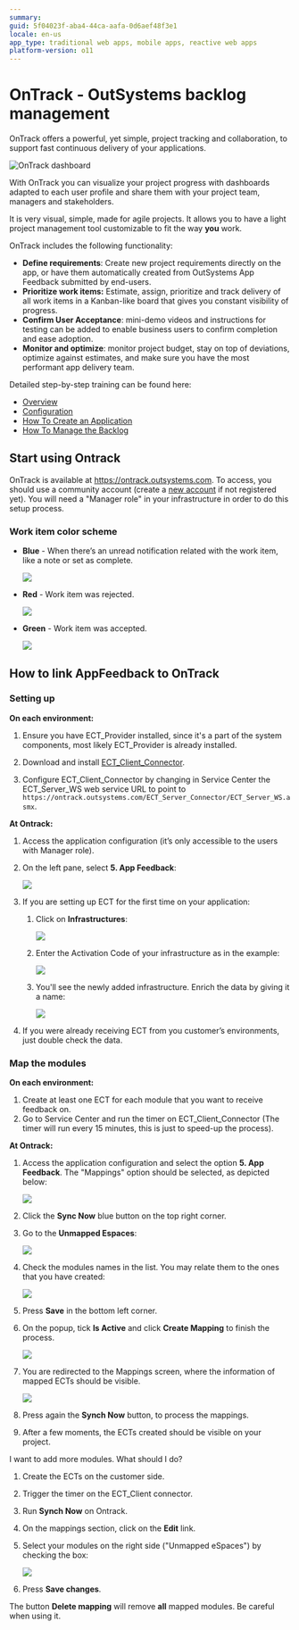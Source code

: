 ```yaml
---
summary:
guid: 5f04023f-aba4-44ca-aafa-0d6aef48f3e1
locale: en-us
app_type: traditional web apps, mobile apps, reactive web apps
platform-version: o11
---
```


# OnTrack - OutSystems backlog management 

OnTrack offers a powerful, yet simple, project tracking and collaboration, to support fast continuous delivery of your applications.

![OnTrack dashboard](images/on-track.png)

With OnTrack you can visualize your project progress with dashboards adapted to each user profile and share them with your project team, managers and stakeholders.

It is very visual, simple, made for agile projects. It allows you to have a light project management tool customizable to fit the way **you** work.

OnTrack includes the following functionality:

* **Define requirements**: Create new project requirements directly on the app, or have them automatically created from OutSystems App Feedback submitted by end-users.
* **Prioritize work items:** Estimate, assign, prioritize and track delivery of all work items in a Kanban-like board that gives you constant visibility of progress.
* **Confirm User Acceptance**: mini-demo videos and instructions for testing can be added to enable business users to confirm completion and ease adoption.
* **Monitor and optimize**: monitor project budget, stay on top of deviations, optimize against estimates, and make sure you have the most performant app delivery team.

Detailed step-by-step training can be found here:

* [Overview](https://outsystems.wistia.com/medias/e0qwz4su0v)
* [Configuration](https://www.youtube.com/watch?v=KPl4riVGpXc&list=PLaxrSw3Eft4FgXe0zZQtL93FUFPvNWQNw&index=5)
* [How To Create an Application](https://www.youtube.com/watch?v=6jzUcuAAtqA&list=PLaxrSw3Eft4FgXe0zZQtL93FUFPvNWQNw&index=12)
* [How To Manage the Backlog](https://www.youtube.com/watch?v=6MMR3rLt5qw&list=PLaxrSw3Eft4FgXe0zZQtL93FUFPvNWQNw&index=13)


## Start using Ontrack


OnTrack is available at https://ontrack.outsystems.com. To access, you should use a community account (create a [new account](https://www.outsystems.com/home/signup.aspx) if not registered yet). 
You will need a "Manager role" in your infrastructure in order to do this setup process.

### Work item color scheme

* **Blue** - When there’s an unread notification related with the work item, like a note or set as complete.

    ![](images/on-track-blue.png)

* **Red** - Work item was rejected.

    ![](images/on-track-red.png)

* **Green** - Work item was accepted.

    ![](images/on-track-green.png)


## How to link AppFeedback to OnTrack

### Setting up

**On each environment:**

1. Ensure you have ECT_Provider installed, since it's a part of the system components, most likely ECT_Provider is already installed.

1. Download and install [ECT_Client_Connector](http://www.outsystems.com/forge/component/455/ect-client-connector/).

1. Configure ECT_Client_Connector by changing in Service Center the ECT_Server_WS web service URL to point to ```https://ontrack.outsystems.com/ECT_Server_Connector/ECT_Server_WS.asmx```.


**At Ontrack:**

1. Access the application configuration (it’s only accessible to the users with Manager role).

1. On the left pane, select **5. App Feedback**:

    ![](images/on-track-configure.png)

1. If you are setting up ECT for the first time on your application:
    1. Click on **Infrastructures**:

        ![](images/on-track-configure-infra.png)

    1. Enter the Activation Code of your infrastructure as in the example:

        ![](images/on-track-configure-infra2.png)
    
    1. You'll see the newly added infrastructure. Enrich the data by giving it a name:

        ![](images/on-track-configure-infra3.png)

1. If you were already receiving ECT from you customer’s environments, just double check the data.


### Map the modules

**On each environment:**

1. Create at least one ECT for each module that you want to receive feedback on.
1. Go to Service Center and run the timer on ECT_Client_Connector (The timer will run every 15 minutes, this is just to speed-up the process).


**At Ontrack:**

1. Access the application configuration and select the option **5. App Feedback**. The "Mappings" option should be selected, as depicted below:

    ![](images/on-track-map1.png)

1. Click the **Sync Now** blue button on the top right corner.

1. Go to the **Unmapped Espaces**:

    ![](images/on-track-map3.png)

1. Check the modules names in the list. You may relate them to the ones that you have created:

    ![](images/on-track-map4.png)

1. Press **Save** in the bottom left corner.

1. On the popup, tick **Is Active** and click **Create Mapping** to finish the process.

    ![](images/on-track-map5.png)

1. You are redirected to the Mappings screen, where the information of mapped ECTs should be visible.

    ![](images/on-track-map6.png)

1. Press again the **Synch Now** button, to process the mappings.
1. After a few moments, the ECTs created should be visible on your project.


I want to add more modules. What should I do?

1. Create the ECTs on the customer side.
1. Trigger the timer on the ECT_Client connector.
1. Run **Synch Now** on Ontrack.
1. On the mappings section, click on the **Edit** link.
1. Select your modules on the right side ("Unmapped eSpaces") by checking the box:

    ![](images/on-track-map7.png)

1. Press **Save changes**.

<div class="info" markdown="1">

The button **Delete mapping** will remove **all** mapped modules. Be careful when using it.

</div>

